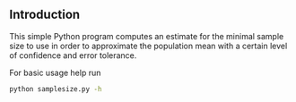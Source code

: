 ## Introduction

This simple Python program computes an estimate for the minimal
sample size to use in order to approximate the population mean
with a certain level of confidence and error tolerance.

For basic usage help run
```bash
python samplesize.py -h
```